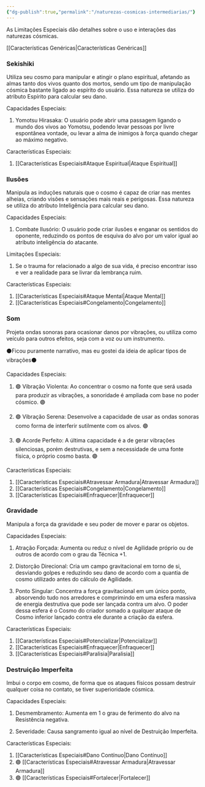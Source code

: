 ```yaml
---
{"dg-publish":true,"permalink":"/naturezas-cosmicas-intermediarias/"}
---
```


As Limitações Especiais dão detalhes sobre o uso e interações das naturezas cósmicas.

[[Características Genéricas\|Características Genéricas]]
### Sekishiki

Utiliza seu cosmo para manipular e atingir o plano espiritual, afetando as almas tanto dos vivos quanto dos mortos, sendo um tipo de manipulação cósmica bastante ligado ao espírito do usuário. Essa natureza se utiliza do atributo Espírito para calcular seu dano.

Capacidades Especiais:

1. Yomotsu Hirasaka: O usuário pode abrir uma passagem ligando o mundo dos vivos ao Yomotsu, podendo levar pessoas por livre espontânea vontade, ou levar a alma de inimigos à força quando chegar ao máximo negativo.

Características Especiais:

1. [[Características Especiais#Ataque Espiritual\|Ataque Espiritual]]
 

### Ilusões

Manipula as induções naturais que o cosmo é capaz de criar nas mentes alheias, criando visões e sensações mais reais e perigosas. Essa natureza se utiliza do atributo Inteligência para calcular seu dano.

Capacidades Especiais:

1. Combate Ilusório: O usuário pode criar ilusões e enganar os sentidos do oponente, reduzindo os pontos de esquiva do alvo por um valor igual ao atributo inteligência do atacante.  

Limitações Especiais:

1. Se o trauma for relacionado a algo de sua vida, é preciso encontrar isso e ver a realidade para se livrar da lembrança ruim.

Características Especiais:

1. [[Características Especiais#Ataque Mental\|Ataque Mental]]
2. [[Características Especiais#Congelamento\|Congelamento]]

### Som

Projeta ondas sonoras para ocasionar danos por vibrações, ou utiliza como veículo para outros efeitos, seja com a voz ou um instrumento.  

⚫Ficou puramente narrativo, mas eu gostei da ideia de aplicar tipos de vibrações⚫  

Capacidades Especiais:

1. 🟣 Vibração Violenta: Ao concentrar o cosmo na fonte que será usada para produzir as vibrações, a sonoridade é ampliada com base no poder cósmico. 🟣

2. 🟣 Vibração Serena: Desenvolve a capacidade de usar as ondas sonoras como forma de interferir sutilmente com os alvos. 🟣

3. 🟣 Acorde Perfeito: A última capacidade é a de gerar vibrações silenciosas, porém destrutivas, e sem a necessidade de uma fonte física, o próprio cosmo basta. 🟣

Características Especiais:

1. [[Características Especiais#Atravessar Armadura\|Atravessar Armadura]]
2. [[Características Especiais#Congelamento\|Congelamento]]
3. [[Características Especiais#Enfraquecer\|Enfraquecer]]

### Gravidade

Manipula a força da gravidade e seu poder de mover e parar os objetos.  

Capacidades Especiais:

1. Atração Forçada: Aumenta ou reduz o nível de Agilidade próprio ou de outros de acordo com o grau da Técnica +1. 

2. Distorção Direcional: Cria um campo gravitacional em torno de si, desviando golpes e reduzindo seu dano de acordo com a quantia de cosmo utilizado antes do cálculo de Agilidade.

3. Ponto Singular: Concentra a força gravitacional em um único ponto, absorvendo tudo nos arredores e comprimindo em uma esfera massiva de energia destrutiva que pode ser lançada contra um alvo. O poder dessa esfera é o Cosmo do criador somado a qualquer ataque de Cosmo inferior lançado contra ele durante a criação da esfera.

Características Especiais:

1. [[Características Especiais#Potencializar\|Potencializar]]
2. [[Características Especiais#Enfraquecer\|Enfraquecer]]
3. [[Características Especiais#Paralisia\|Paralisia]]  

### Destruição Imperfeita

Imbui o corpo em cosmo, de forma que os ataques físicos possam destruir qualquer coisa no contato, se tiver superioridade cósmica. 

Capacidades Especiais:

1. Desmembramento: Aumenta em 1 o grau de ferimento do alvo na Resistência negativa.

2. Severidade: Causa sangramento igual ao nível de Destruição Imperfeita.  

Características Especiais:

1. [[Características Especiais#Dano Contínuo\|Dano Contínuo]]
2. 🟣 [[Características Especiais#Atravessar Armadura\|Atravessar Armadura]]
3. 🟣 [[Características Especiais#Fortalecer\|Fortalecer]]


<script src="https://giscus.app/client.js"
        data-repo="Pl1z3r/suvantagi-wiki"
        data-repo-id="R_kgDONYZixw"
        data-category="Wiki Comments"
        data-category-id="DIC_kwDONYZix84Ck34K"
        data-mapping="pathname"
        data-strict="1"
        data-reactions-enabled="1"
        data-emit-metadata="0"
        data-input-position="top"
        data-theme="preferred_color_scheme"
        data-lang="pt"
        data-loading="lazy"
        crossorigin="anonymous"
        async>
</script>